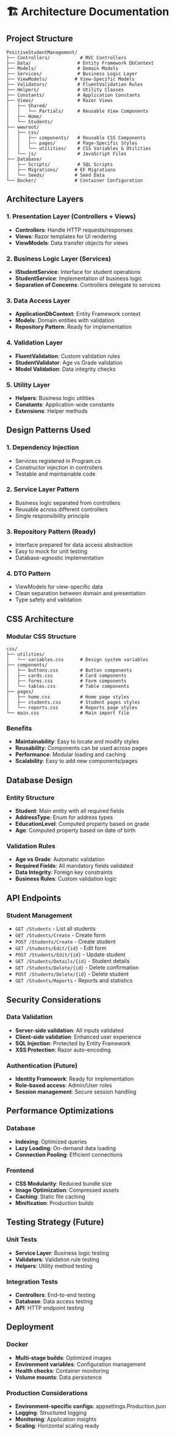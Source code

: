 # 🏗️ Architecture Documentation

## Project Structure

```
PositiveStudentManagement/
├── Controllers/           # MVC Controllers
├── Data/                 # Entity Framework DbContext
├── Models/               # Domain Models
├── Services/             # Business Logic Layer
├── ViewModels/          # View-Specific Models
├── Validators/           # FluentValidation Rules
├── Helpers/              # Utility Classes
├── Constants/            # Application Constants
├── Views/                # Razor Views
│   ├── Shared/
│   │   └── Partials/     # Reusable View Components
│   ├── Home/
│   └── Students/
├── wwwroot/
│   ├── css/
│   │   ├── components/   # Reusable CSS Components
│   │   ├── pages/        # Page-Specific Styles
│   │   └── utilities/    # CSS Variables & Utilities
│   └── js/               # JavaScript Files
├── Database/
│   ├── Scripts/          # SQL Scripts
│   ├── Migrations/      # EF Migrations
│   └── Seeds/           # Seed Data
└── Docker/              # Container Configuration
```

## Architecture Layers

### 1. **Presentation Layer (Controllers + Views)**
- **Controllers**: Handle HTTP requests/responses
- **Views**: Razor templates for UI rendering
- **ViewModels**: Data transfer objects for views

### 2. **Business Logic Layer (Services)**
- **IStudentService**: Interface for student operations
- **StudentService**: Implementation of business logic
- **Separation of Concerns**: Controllers delegate to services

### 3. **Data Access Layer**
- **ApplicationDbContext**: Entity Framework context
- **Models**: Domain entities with validation
- **Repository Pattern**: Ready for implementation

### 4. **Validation Layer**
- **FluentValidation**: Custom validation rules
- **StudentValidator**: Age vs Grade validation
- **Model Validation**: Data integrity checks

### 5. **Utility Layer**
- **Helpers**: Business logic utilities
- **Constants**: Application-wide constants
- **Extensions**: Helper methods

## Design Patterns Used

### 1. **Dependency Injection**
- Services registered in Program.cs
- Constructor injection in controllers
- Testable and maintainable code

### 2. **Service Layer Pattern**
- Business logic separated from controllers
- Reusable across different controllers
- Single responsibility principle

### 3. **Repository Pattern (Ready)**
- Interface prepared for data access abstraction
- Easy to mock for unit testing
- Database-agnostic implementation

### 4. **DTO Pattern**
- ViewModels for view-specific data
- Clean separation between domain and presentation
- Type safety and validation

## CSS Architecture

### Modular CSS Structure
```
css/
├── utilities/
│   └── variables.css      # Design system variables
├── components/
│   ├── buttons.css        # Button components
│   ├── cards.css          # Card components
│   ├── forms.css          # Form components
│   └── tables.css         # Table components
├── pages/
│   ├── home.css           # Home page styles
│   ├── students.css       # Student pages styles
│   └── reports.css        # Reports page styles
└── main.css               # Main import file
```

### Benefits
- **Maintainability**: Easy to locate and modify styles
- **Reusability**: Components can be used across pages
- **Performance**: Modular loading and caching
- **Scalability**: Easy to add new components/pages

## Database Design

### Entity Structure
- **Student**: Main entity with all required fields
- **AddressType**: Enum for address types
- **EducationLevel**: Computed property based on grade
- **Age**: Computed property based on date of birth

### Validation Rules
- **Age vs Grade**: Automatic validation
- **Required Fields**: All mandatory fields validated
- **Data Integrity**: Foreign key constraints
- **Business Rules**: Custom validation logic

## API Endpoints

### Student Management
- `GET /Students` - List all students
- `GET /Students/Create` - Create form
- `POST /Students/Create` - Create student
- `GET /Students/Edit/{id}` - Edit form
- `POST /Students/Edit/{id}` - Update student
- `GET /Students/Details/{id}` - Student details
- `GET /Students/Delete/{id}` - Delete confirmation
- `POST /Students/Delete/{id}` - Delete student
- `GET /Students/Reports` - Reports and statistics

## Security Considerations

### Data Validation
- **Server-side validation**: All inputs validated
- **Client-side validation**: Enhanced user experience
- **SQL Injection**: Protected by Entity Framework
- **XSS Protection**: Razor auto-encoding

### Authentication (Future)
- **Identity Framework**: Ready for implementation
- **Role-based access**: Admin/User roles
- **Session management**: Secure session handling

## Performance Optimizations

### Database
- **Indexing**: Optimized queries
- **Lazy Loading**: On-demand data loading
- **Connection Pooling**: Efficient connections

### Frontend
- **CSS Modularity**: Reduced bundle size
- **Image Optimization**: Compressed assets
- **Caching**: Static file caching
- **Minification**: Production builds

## Testing Strategy (Future)

### Unit Tests
- **Service Layer**: Business logic testing
- **Validators**: Validation rule testing
- **Helpers**: Utility method testing

### Integration Tests
- **Controllers**: End-to-end testing
- **Database**: Data access testing
- **API**: HTTP endpoint testing

## Deployment

### Docker
- **Multi-stage builds**: Optimized images
- **Environment variables**: Configuration management
- **Health checks**: Container monitoring
- **Volume mounts**: Data persistence

### Production Considerations
- **Environment-specific configs**: appsettings.Production.json
- **Logging**: Structured logging
- **Monitoring**: Application insights
- **Scaling**: Horizontal scaling ready
